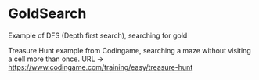 # GoldSearch
Example of DFS (Depth first search), searching for gold

Treasure Hunt example from Codingame, searching a maze without visiting a cell more than once.
URL -> https://www.codingame.com/training/easy/treasure-hunt
